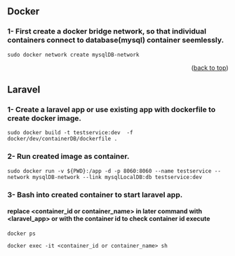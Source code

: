 <div id="top"></div>

## Docker
### 1- First create a docker bridge network, so that individual containers connect to database(mysql) container seemlessly.
```
sudo docker network create mysqlDB-network
```
<p align="right">(<a href="#top">back to top</a>)</p>

## Laravel
### 1- Create a laravel app or use existing app with dockerfile to create docker image.
```
sudo docker build -t testservice:dev  -f docker/dev/containerDB/dockerfile .
```
### 2- Run created image as container.
```
sudo docker run -v ${PWD}:/app -d -p 8060:8060 --name testservice --network mysqlDB-network --link mysqlLocalDB:db testservice:dev 
```
### 3- Bash into created container to start laravel app.
#### replace <container_id or container_name> in later command with <laravel_app> or with the container id to check container id execute
```
docker ps
```
```
docker exec -it <container_id or container_name> sh
```

